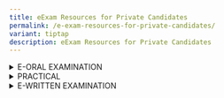 ```yaml
---
title: eExam Resources for Private Candidates
permalink: /e-exam-resources-for-private-candidates/
variant: tiptap
description: eExam Resources for Private Candidates
---
```

<div data-type="detailGroup" class="isomer-accordion isomer-accordion-white">
<details class="isomer-details">
<summary>E-ORAL EXAMINATION</summary>
<div data-type="detailsContent" class="isomer-details-content">
<p></p>
<p>Check out the online guides<sup>~</sup> or <a href="https://spitbreak.github.io/eoral.seab/" rel="noopener noreferrer nofollow" target="_blank">interactive guides</a> for
the following examinations to better understand their format and requirements.
You will need to download the online guide before you can play the file.</p>
<p></p>
<p><strong>A-Level</strong>
</p>
<table style="minWidth: 100px">
<colgroup>
<col>
<col>
<col>
<col>
</colgroup>
<tbody>
<tr>
<th rowspan="1" colspan="2">
<p>Subject Title</p>
</th>
<th rowspan="1" colspan="1">
<p>Subject Code</p>
</th>
<th rowspan="1" colspan="1">
<p>First year of e-Exam</p>
</th>
</tr>
<tr>
<td rowspan="1" colspan="2">
<p>Chinese B (Mid Year)</p>
</td>
<td rowspan="1" colspan="1">
<p>8611</p>
</td>
<td rowspan="3" colspan="1">
<p>2014</p>
</td>
</tr>
<tr>
<td rowspan="1" colspan="2">
<p>Malay B (Mid Year)</p>
</td>
<td rowspan="1" colspan="1">
<p>8613</p>
</td>
</tr>
<tr>
<td rowspan="1" colspan="2">
<p>Tamil B (Mid Year)</p>
</td>
<td rowspan="1" colspan="1">
<p>8614</p>
</td>
</tr>
<tr>
<td rowspan="1" colspan="2">
<p>H1 Chinese</p>
</td>
<td rowspan="1" colspan="1">
<p>8655</p>
</td>
<td rowspan="3" colspan="1">
<p>2015</p>
</td>
</tr>
<tr>
<td rowspan="1" colspan="2">
<p>H1 Malay</p>
</td>
<td rowspan="1" colspan="1">
<p>8656</p>
</td>
</tr>
<tr>
<td rowspan="1" colspan="2">
<p>H1 Tamil</p>
</td>
<td rowspan="1" colspan="1">
<p>8657</p>
</td>
</tr>
<tr>
<td rowspan="1" colspan="1">
<p></p>
</td>
<td rowspan="1" colspan="1">
<p></p>
</td>
<td rowspan="1" colspan="1">
<p></p>
</td>
<td rowspan="1" colspan="1">
<p></p>
</td>
</tr>
</tbody>
</table>
<p></p>
<p><strong>O-Level</strong>
</p>
<table style="minWidth: 100px">
<colgroup>
<col>
<col>
<col>
<col>
</colgroup>
<tbody>
<tr>
<th rowspan="1" colspan="2">
<p>Subject Title</p>
</th>
<th rowspan="1" colspan="1">
<p>Subject Code</p>
</th>
<th rowspan="1" colspan="1">
<p>First year of e-Exam</p>
</th>
</tr>
<tr>
<td rowspan="1" colspan="2">
<p>English</p>
</td>
<td rowspan="1" colspan="1">
<p>1184</p>
</td>
<td rowspan="1" colspan="1">
<p>2023</p>
</td>
</tr>
<tr>
<td rowspan="1" colspan="2">
<p>Chinese B (Mid Year)</p>
</td>
<td rowspan="1" colspan="1">
<p>1153</p>
</td>
<td rowspan="3" colspan="1">
<p>2014</p>
</td>
</tr>
<tr>
<td rowspan="1" colspan="2">
<p>Malay B (Mid Year)</p>
</td>
<td rowspan="1" colspan="1">
<p>1151</p>
</td>
</tr>
<tr>
<td rowspan="1" colspan="2">
<p>Tamil B (Mid Year)</p>
</td>
<td rowspan="1" colspan="1">
<p>1152</p>
</td>
</tr>
<tr>
<td rowspan="1" colspan="2">
<p>Chinese</p>
</td>
<td rowspan="1" colspan="1">
<p>1160</p>
</td>
<td rowspan="3" colspan="1">
<p>2016</p>
</td>
</tr>
<tr>
<td rowspan="1" colspan="2">
<p>Malay</p>
</td>
<td rowspan="1" colspan="1">
<p>1148</p>
</td>
</tr>
<tr>
<td rowspan="1" colspan="2">
<p>Tamil</p>
</td>
<td rowspan="1" colspan="1">
<p>1157</p>
</td>
</tr>
<tr>
<td rowspan="1" colspan="2">
<p>Higher Chinese</p>
</td>
<td rowspan="1" colspan="1">
<p>1116</p>
</td>
<td rowspan="3" colspan="1">
<p>2016</p>
</td>
</tr>
<tr>
<td rowspan="1" colspan="2">
<p>Higher Malay</p>
</td>
<td rowspan="1" colspan="1">
<p>1117</p>
</td>
</tr>
<tr>
<td rowspan="1" colspan="2">
<p>Higher Tamil</p>
</td>
<td rowspan="1" colspan="1">
<p>1147</p>
</td>
</tr>
<tr>
<td rowspan="1" colspan="1">
<p></p>
</td>
<td rowspan="1" colspan="1">
<p></p>
</td>
<td rowspan="1" colspan="1">
<p></p>
</td>
<td rowspan="1" colspan="1">
<p></p>
</td>
</tr>
</tbody>
</table>
<p></p>
<p><strong>N-Level</strong>
</p>
<table style="minWidth: 100px">
<colgroup>
<col>
<col>
<col>
<col>
</colgroup>
<tbody>
<tr>
<th rowspan="1" colspan="2">
<p>Subject Title</p>
</th>
<th rowspan="1" colspan="1">
<p>Subject Code</p>
</th>
<th rowspan="1" colspan="1">
<p>First year of e-Exam</p>
</th>
</tr>
<tr>
<td rowspan="1" colspan="2">
<p>N(T) Basic Chinese</p>
</td>
<td rowspan="1" colspan="1">
<p>1202</p>
</td>
<td rowspan="3" colspan="1">
<p>2016</p>
</td>
</tr>
<tr>
<td rowspan="1" colspan="2">
<p>N(T) Basic Malay</p>
</td>
<td rowspan="1" colspan="1">
<p>1203</p>
</td>
</tr>
<tr>
<td rowspan="1" colspan="2">
<p>N(T) Basic Tamil</p>
</td>
<td rowspan="1" colspan="1">
<p>1204</p>
</td>
</tr>
<tr>
<td rowspan="1" colspan="2">
<p>N(T) English</p>
</td>
<td rowspan="1" colspan="1">
<p>1195</p>
</td>
<td rowspan="1" colspan="1">
<p>2016</p>
</td>
</tr>
<tr>
<td rowspan="1" colspan="2">
<p>N(A) Chinese</p>
</td>
<td rowspan="1" colspan="1">
<p>1196</p>
</td>
<td rowspan="3" colspan="1">
<p>2016</p>
</td>
</tr>
<tr>
<td rowspan="1" colspan="2">
<p>N(A) Malay</p>
</td>
<td rowspan="1" colspan="1">
<p>1197</p>
</td>
</tr>
<tr>
<td rowspan="1" colspan="2">
<p>N(A) Tamil</p>
</td>
<td rowspan="1" colspan="1">
<p>1198</p>
</td>
</tr>
<tr>
<td rowspan="1" colspan="2">
<p>N(A) English</p>
</td>
<td rowspan="1" colspan="1">
<p>1190</p>
</td>
<td rowspan="1" colspan="1">
<p>2023</p>
</td>
</tr>
<tr>
<td rowspan="1" colspan="4">
<p></p>
<p>~ Online guides will be made available at a later date.</p>
</td>
</tr>
</tbody>
</table>
</div>
</details>
<details class="isomer-details">
<summary>PRACTICAL</summary>
<div data-type="detailsContent" class="isomer-details-content">
<p>Check out the online guides for the following examinations to better understand
their formats and requirements.</p>
<p></p>
<p><strong>O-Level</strong>
</p>
<table style="minWidth: 75px">
<colgroup>
<col>
<col>
<col>
</colgroup>
<tbody>
<tr>
<th rowspan="1" colspan="2">
<p>Subject Title</p>
</th>
<th rowspan="1" colspan="1">
<p>Subject Code</p>
</th>
</tr>
<tr>
<td rowspan="1" colspan="2">
<p><a href="https://go.gov.sg/computerbasedpracticalcpacomputingslides" rel="noopener noreferrer nofollow" target="_blank">Computing</a>
</p>
</td>
<td rowspan="1" colspan="1">
<p>7155</p>
</td>
</tr>
<tr>
<td rowspan="1" colspan="1">
<p></p>
</td>
<td rowspan="1" colspan="1">
<p></p>
</td>
<td rowspan="1" colspan="1">
<p></p>
</td>
</tr>
</tbody>
</table>
<p></p>
<p><strong>A-Level</strong>
</p>
<table style="minWidth: 75px">
<colgroup>
<col>
<col>
<col>
</colgroup>
<tbody>
<tr>
<th rowspan="1" colspan="2">
<p>subject Title</p>
</th>
<th rowspan="1" colspan="1">
<p>Subject Code</p>
</th>
</tr>
<tr>
<td rowspan="1" colspan="2">
<p><a href="https://go.gov.sg/computerbasedpracticalcpacomputingslides" rel="noopener noreferrer nofollow" target="_blank">Computing</a>
</p>
</td>
<td rowspan="1" colspan="1">
<p>9569</p>
</td>
</tr>
<tr>
<td rowspan="1" colspan="1">
<p></p>
</td>
<td rowspan="1" colspan="1">
<p></p>
</td>
<td rowspan="1" colspan="1">
<p></p>
</td>
</tr>
</tbody>
</table>
</div>
</details>
<details class="isomer-details">
<summary>E-WRITTEN EXAMINATION</summary>
<div data-type="detailsContent" class="isomer-details-content">
<p>Check out the online guides for the following examinations to better understand
their formats and requirements.</p>
<p></p>
<p><strong>A-Level</strong>
</p>
<table style="minWidth: 100px">
<colgroup>
<col>
<col>
<col>
<col>
</colgroup>
<tbody>
<tr>
<th rowspan="1" colspan="2">
<p>Subject Title</p>
</th>
<th rowspan="1" colspan="1">
<p>Subject Code</p>
</th>
<th rowspan="1" colspan="1">
<p>First year of e-Exam</p>
</th>
</tr>
<tr>
<td rowspan="1" colspan="2">
<p><a href="https://go.gov.sg/eexam2experienceguidewrittensubjectsalevel" rel="noopener noreferrer nofollow" target="_blank">Translation (Chinese)</a> [Revised]</p>
</td>
<td rowspan="1" colspan="1">
<p>9571</p>
</td>
<td rowspan="1" colspan="1">
<p>2022</p>
</td>
</tr>
<tr>
<td rowspan="1" colspan="2">
<p>Chinese Language and Literature [Revised]</p>
<p>Malay Language and Literature [Revised]</p>
<p>Tamil Language and Literature [Revised]</p>
<p></p>
<p><a href="https://go.gov.sg/eexam2experienceguidewrittensubjectsalevel" rel="noopener noreferrer nofollow" target="_blank">For Candidate Reference</a>
</p>
</td>
<td rowspan="1" colspan="1">
<p>9575</p>
<p>9576</p>
<p>9577</p>
</td>
<td rowspan="1" colspan="1">
<p>2022</p>
</td>
</tr>
<tr>
<td rowspan="1" colspan="2">
<p><a href="https://go.gov.sg/eexam2experienceguidewrittensubjectsalevel" rel="noopener noreferrer nofollow" target="_blank">Chinese B</a>
</p>
</td>
<td rowspan="1" colspan="1">
<p>8611</p>
</td>
<td rowspan="3" colspan="1">
<p>2013</p>
</td>
</tr>
<tr>
<td rowspan="1" colspan="2">
<p><a href="https://go.gov.sg/eexam2experienceguidewrittensubjectsalevel" rel="noopener noreferrer nofollow" target="_blank">Malay B</a>
</p>
</td>
<td rowspan="1" colspan="1">
<p>8613</p>
</td>
</tr>
<tr>
<td rowspan="1" colspan="2">
<p><a href="https://go.gov.sg/eexam2experienceguidewrittensubjectsalevel" rel="noopener noreferrer nofollow" target="_blank">Tamil B</a>
</p>
</td>
<td rowspan="1" colspan="1">
<p>8614</p>
</td>
</tr>
<tr>
<td rowspan="1" colspan="2">
<p><a href="https://youtu.be/-NLvvLkexlA" rel="noopener nofollow" target="_blank">H2 Music</a>
</p>
</td>
<td rowspan="1" colspan="1">
<p>9753</p>
</td>
<td rowspan="1" colspan="1">
<p>2023</p>
</td>
</tr>
<tr>
<td rowspan="1" colspan="1">
<p>History ~</p>
</td>
<td rowspan="1" colspan="1">
<p></p>
</td>
<td rowspan="1" colspan="1">
<p>8838, 9174</p>
</td>
<td rowspan="1" colspan="1">
<p>2026</p>
</td>
</tr>
<tr>
<td rowspan="1" colspan="2">
<p>Literature in English ~</p>
</td>
<td rowspan="1" colspan="1">
<p>8841, 9539</p>
</td>
<td rowspan="1" colspan="1">
<p>2026</p>
</td>
</tr>
<tr>
<td rowspan="1" colspan="2">
<p><a href="https://www.youtube.com/watch?v=PrihN8e_kmA" rel="noopener nofollow" target="_blank">China Studies in English</a>
</p>
</td>
<td rowspan="1" colspan="1">
<p>9628</p>
</td>
<td rowspan="1" colspan="1">
<p>2025</p>
</td>
</tr>
<tr>
<td rowspan="1" colspan="2">
<p>China Studies in Chinese ~&nbsp;</p>
</td>
<td rowspan="1" colspan="1">
<p>9629</p>
</td>
<td rowspan="1" colspan="1">
<p>2025</p>
</td>
</tr>
<tr>
<td rowspan="1" colspan="4">
<p></p>
</td>
</tr>
</tbody>
</table>
<p>~ e-Exam resources for these subjects will be made available once ready.</p>
<p></p>
<p><strong>O-Level</strong>
</p>
<table style="minWidth: 100px">
<colgroup>
<col>
<col>
<col>
<col>
</colgroup>
<tbody>
<tr>
<th rowspan="1" colspan="2">
<p>Subject Title</p>
</th>
<th rowspan="1" colspan="1">
<p>Subject Code</p>
</th>
<th rowspan="1" colspan="1">
<p>First year of e-Exam</p>
</th>
</tr>
<tr>
<td rowspan="1" colspan="2">
<p><a href="https://go.gov.sg/eexam2experienceguidewrittensubjectsolevel" rel="noopener noreferrer nofollow" target="_blank">Chinese B</a>
</p>
</td>
<td rowspan="1" colspan="1">
<p>1153</p>
</td>
<td rowspan="3" colspan="1">
<p>2020</p>
</td>
</tr>
<tr>
<td rowspan="1" colspan="2">
<p><a href="https://go.gov.sg/eexam2experienceguidewrittensubjectsolevel" rel="noopener noreferrer nofollow" target="_blank">Malay B</a>
</p>
</td>
<td rowspan="1" colspan="1">
<p>1151</p>
</td>
</tr>
<tr>
<td rowspan="1" colspan="2">
<p><a href="https://go.gov.sg/eexam2experienceguidewrittensubjectsolevel" rel="noopener noreferrer nofollow" target="_blank">Tamil B</a>
</p>
</td>
<td rowspan="1" colspan="1">
<p>1152</p>
</td>
</tr>
<tr>
<td rowspan="1" colspan="2">
<p>History ~</p>
</td>
<td rowspan="1" colspan="1">
<p>2174</p>
</td>
<td rowspan="1" colspan="1">
<p>2026</p>
</td>
</tr>
<tr>
<td rowspan="1" colspan="1">
<p></p>
</td>
<td rowspan="1" colspan="1">
<p></p>
</td>
<td rowspan="1" colspan="1">
<p></p>
</td>
<td rowspan="1" colspan="1">
<p></p>
</td>
</tr>
</tbody>
</table>
<p>~ e-Exam resources for these subjects will be made available once ready.</p>
<p></p>
<p><strong>N(A)-Level</strong>
</p>
<table style="minWidth: 100px">
<colgroup>
<col>
<col>
<col>
<col>
</colgroup>
<tbody>
<tr>
<th rowspan="1" colspan="2">
<p>Subject Title</p>
</th>
<th rowspan="1" colspan="1">
<p>Subject Code</p>
</th>
<th rowspan="1" colspan="1">
<p>First year of e-Exam</p>
</th>
</tr>
<tr>
<td rowspan="1" colspan="2">
<p><a href="https://go.gov.sg/nahumantiesrevisedssp1guide" rel="noopener noreferrer nofollow" target="_blank">Humanities Paper 1 Social Studies</a>
</p>
<p><a href="https://youtu.be/Ax6T_B2J0fg" rel="noopener nofollow" target="_blank">Digital Answer Booklet Video Guide</a>
</p>
</td>
<td rowspan="1" colspan="1">
<p>2125, 2126, 2127</p>
</td>
<td rowspan="1" colspan="1">
<p>2024</p>
</td>
</tr>
<tr>
<td rowspan="1" colspan="1">
<p>Chinese</p>
</td>
<td rowspan="1" colspan="1">
<p></p>
</td>
<td rowspan="1" colspan="1">
<p>1196</p>
</td>
<td rowspan="3" colspan="1">
<p>2025</p>
</td>
</tr>
<tr>
<td rowspan="1" colspan="1">
<p>Malay</p>
</td>
<td rowspan="1" colspan="1">
<p></p>
</td>
<td rowspan="1" colspan="1">
<p>1197</p>
</td>
</tr>
<tr>
<td rowspan="1" colspan="1">
<p>Tamil</p>
</td>
<td rowspan="1" colspan="1">
<p></p>
</td>
<td rowspan="1" colspan="1">
<p>1198</p>
</td>
</tr>
<tr>
<td rowspan="1" colspan="2">
<p>History ~</p>
</td>
<td rowspan="1" colspan="1">
<p>2195</p>
</td>
<td rowspan="1" colspan="1">
<p>2026</p>
</td>
</tr>
<tr>
<td rowspan="1" colspan="1">
<p></p>
</td>
<td rowspan="1" colspan="1">
<p></p>
</td>
<td rowspan="1" colspan="1">
<p></p>
</td>
<td rowspan="1" colspan="1">
<p></p>
</td>
</tr>
</tbody>
</table>
<p>~ e-Exam resources for these subjects will be made available once ready.</p>
<p></p>
<p><strong>N(T)-Level</strong>
</p>
<table style="minWidth: 100px">
<colgroup>
<col>
<col>
<col>
<col>
</colgroup>
<tbody>
<tr>
<th rowspan="1" colspan="2">
<p>Subject Title</p>
</th>
<th rowspan="1" colspan="1">
<p>Subject Code</p>
</th>
<th rowspan="1" colspan="1">
<p>First year of e-Exam</p>
</th>
</tr>
<tr>
<td rowspan="1" colspan="2">
<p><a href="https://youtu.be/Th6K8jXbWSk" rel="noopener nofollow" target="_blank">English Language Paper 1</a>
</p>
</td>
<td rowspan="1" colspan="1">
<p>1195</p>
</td>
<td rowspan="1" colspan="1">
<p>2023</p>
</td>
</tr>
<tr>
<td rowspan="1" colspan="2">
<p><a href="https://go.gov.sg/eexam2experienceguidewrittensubjectsnlevel" rel="noopener noreferrer nofollow" target="_blank">Music Paper 1</a>
</p>
</td>
<td rowspan="1" colspan="1">
<p>6129</p>
</td>
<td rowspan="1" colspan="1">
<p>2021</p>
</td>
</tr>
<tr>
<td rowspan="1" colspan="2">
<p><a href="https://youtu.be/OCwWl1HpUlU" rel="noopener nofollow" target="_blank">Science Paper 1</a>
</p>
</td>
<td rowspan="1" colspan="1">
<p>5148</p>
</td>
<td rowspan="1" colspan="1">
<p>2024</p>
</td>
</tr>
<tr>
<td rowspan="1" colspan="2">
<p><a href="https://go.gov.sg/eexam2experienceguidewrittensubjectsnlevel" rel="noopener noreferrer nofollow" target="_blank">Basic Mother Tongue Paper 1</a>
</p>
</td>
<td rowspan="1" colspan="1">
<p>1202, 1203, 1204</p>
</td>
<td rowspan="1" colspan="1">
<p>2024</p>
</td>
</tr>
</tbody>
</table>
</div>
</details>
</div>
<p></p>